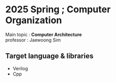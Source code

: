 # 2025 Spring ; Computer Organization

Main topic : __Computer Architecture__  
professor : Jaewoong Sim

## Target language & libraries
- Verilog
- Cpp

